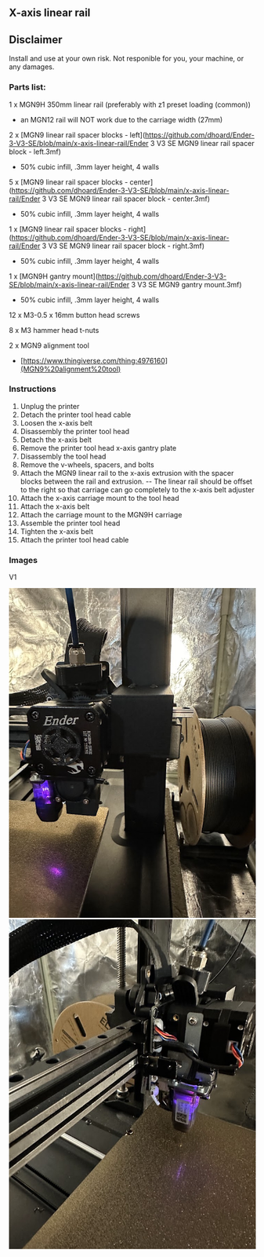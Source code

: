 ## X-axis linear rail

## Disclaimer

Install and use at your own risk. Not responible for you, your machine, or any damages.

### Parts list:

1 x MGN9H 350mm linear rail (preferably with z1 preset loading (common))
- an MGN12 rail will NOT work due to the carriage width (27mm)

2 x [MGN9 linear rail spacer blocks - left](https://github.com/dhoard/Ender-3-V3-SE/blob/main/x-axis-linear-rail/Ender 3 V3 SE MGN9 linear rail spacer block - left.3mf)
- 50% cubic infill, .3mm layer height, 4 walls

5 x [MGN9 linear rail spacer blocks - center](https://github.com/dhoard/Ender-3-V3-SE/blob/main/x-axis-linear-rail/Ender 3 V3 SE MGN9 linear rail spacer block - center.3mf)
- 50% cubic infill, .3mm layer height, 4 walls

1 x [MGN9 linear rail spacer blocks - right](https://github.com/dhoard/Ender-3-V3-SE/blob/main/x-axis-linear-rail/Ender 3 V3 SE MGN9 linear rail spacer block - right.3mf)
- 50% cubic infill, .3mm layer height, 4 walls

1 x [MGN9H gantry mount](https://github.com/dhoard/Ender-3-V3-SE/blob/main/x-axis-linear-rail/Ender 3 V3 SE MGN9 gantry mount.3mf)
 - 50% cubic infill, .3mm layer height, 4 walls 

12 x  M3-0.5 x 16mm button head screws

8 x M3 hammer head t-nuts

2 x MGN9 alignment tool
 - [https://www.thingiverse.com/thing:4976160](MGN9%20alignment%20tool)

### Instructions

1. Unplug the printer
2. Detach the printer tool head cable
3. Loosen the x-axis belt
4. Disassembly the printer tool head
5. Detach the x-axis belt
6. Remove the printer tool head x-axis gantry plate
7. Disassembly the tool head
8. Remove the v-wheels, spacers, and bolts
9. Attach the MGN9 linear rail to the x-axis extrusion with the spacer blocks between the rail and extrusion.
--  The linear rail should be offset to the right so that carriage can go completely to the x-axis belt adjuster
11. Attach the x-axis carriage mount to the tool head
12. Attach the x-axis belt
13. Attach the carriage mount to the MGN9H carriage
14. Assemble the printer tool head
15. Tighten the x-axis belt
16. Attach the printer tool head cable

### Images

V1

![Image 1](image-1.jpg "Image 1")
![Image 2](image-2.jpg "Image 2")
